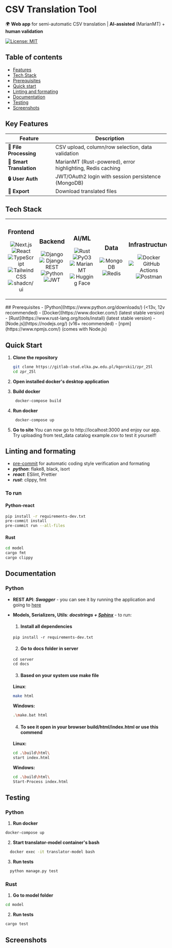 # CSV Translation Tool

🌍 **Web app** for semi-automatic CSV translation | **AI-assisted** (MarianMT) + **human validation**  

[![License: MIT](https://img.shields.io/badge/License-MIT-blue.svg)](LICENSE)  
## Table of contents
  - [Features](#feature)
  - [Tech Stack](#tech_stack)
  - [Prerequisites](#prerequisites)
  - [Quick start](#quick_start)
  - [Linting and formating](#linting_formating)
  - [Documentation](#documentation)
  - [Testing](#testing)
  - [Screenshots](#screenshots)

<a name="feature"></a>
## Key Features  

| Feature | Description |  
|---------|-------------|  
| **📁 File Processing** | CSV upload, column/row selection, data validation |  
| **🤖 Smart Translation** | MarianMT (Rust-powered), error highlighting, Redis caching |  
| **🔒 User Auth** | JWT/OAuth2 login with session persistence (MongoDB) |  
| **🚀 Export** | Download translated files |  

<a name="tech_stack"></a>
## Tech Stack

<table>
  <tr>
    <td width="20%">
      <h3 align="center">Frontend</h3>
      <p align="center">
        <img src="https://img.shields.io/badge/Next.js-14-black?logo=nextdotjs&logoColor=white" alt="Next.js">
        <img src="https://img.shields.io/badge/React-18.2-%2361DAFB?logo=react&logoColor=white" alt="React">
        <img src="https://img.shields.io/badge/TypeScript-5.0-%233178C6?logo=typescript&logoColor=white" alt="TypeScript">
        <br>
        <img src="https://img.shields.io/badge/Tailwind_CSS-3.3-%2338B2AC?logo=tailwind-css&logoColor=white" alt="Tailwind CSS">
        <img src="https://img.shields.io/badge/shadcn/ui-0.5-%23000000?logo=ui" alt="shadcn/ui">
      </p>
    </td>
    <td width="20%">
      <h3 align="center">Backend</h3>
      <p align="center">
        <img src="https://img.shields.io/badge/Django-4.2-%23092E20?logo=django&logoColor=white" alt="Django">
        <img src="https://img.shields.io/badge/Django_REST-3.14-%23FF1700?logo=django&logoColor=white" alt="Django REST">
        <img src="https://img.shields.io/badge/Python-3.11-%233776AB?logo=python&logoColor=white" alt="Python">
        <img src="https://img.shields.io/badge/JWT-%23000000?logo=json-web-tokens&logoColor=white" alt="JWT">
      </p>
    </td>
    <td width="20%">
      <h3 align="center">AI/ML</h3>
      <p align="center">
        <img src="https://img.shields.io/badge/Rust-1.70-%23000000?logo=rust&logoColor=white" alt="Rust">
        <img src="https://img.shields.io/badge/PyO3-0.20-%23FFD43B?logo=python&logoColor=white" alt="PyO3">
        <img src="https://img.shields.io/badge/MarianMT-%23000000?logo=huggingface&logoColor=white" alt="MarianMT">
        <img src="https://img.shields.io/badge/Hugging_Face-%23FFD21E?logo=huggingface&logoColor=black" alt="Hugging Face">
      </p>
    </td>
    <td width="20%">
      <h3 align="center">Data</h3>
      <p align="center">
        <img src="https://img.shields.io/badge/MongoDB-7.0-%2347A248?logo=mongodb&logoColor=white" alt="MongoDB">
        <img src="https://img.shields.io/badge/Redis-DC382D?logo=redis&logoColor=white" alt="Redis">
      </p>
    </td>
    <td width="20%">
      <h3 align="center">Infrastructure</h3>
      <p align="center">
        <img src="https://img.shields.io/badge/Docker-24.0-%232496ED?logo=docker&logoColor=white" alt="Docker">
        <img src="https://img.shields.io/badge/GitHub_Actions-%232088FF?logo=github-actions&logoColor=white" alt="GitHub Actions">
        <img src="https://img.shields.io/badge/Postman-%23FF6C37?logo=postman&logoColor=white" alt="Postman">
      </p>
    </td>
  </tr>
</table>
<a name="prerequisites"></a>
## Prerequisites
  - [Python](https://www.python.org/downloads/) (<13v, 12v recommended)
  - [Docker](https://www.docker.com/) (latest stable version)
  - [Rust](https://www.rust-lang.org/tools/install) (latest stable version)
  - [Node.js](https://nodejs.org/) (v16+ recommended)
  - [npm](https://www.npmjs.com/) (comes with Node.js)

<a name="quick_start"></a>
## Quick Start

1. **Clone the repository**
   ```bash
   git clone https://gitlab-stud.elka.pw.edu.pl/kgorski1/zpr_25l
   cd zpr_25l

2. **Open installed docker's desktop application**

3. **Build docker**
   ```bash
    docker-compose build
   ```

4. **Run docker**
   ```bash
    docker-compose up
   ```
5. **Go to site**
   You can now go to http://localhost:3000 and enjoy our app.
   Try uploading from test_data catalog example.csv to test it yourself!


<a name="linting_formating"></a>
## Linting and formating
  - [pre-commit](https://pre-commit.com) for automatic coding style verification and formating
  - ***python***: flake8, black, isort
  - ***react***: ESlint, Prettier
  - ***rust***:  clippy, fmt
### To run
  #### Python-react
  ```bash
  pip install -r requirements-dev.txt
  pre-commit install
  pre-commit run --all-files
  ```
  #### Rust
  ```bash
  cd model
  cargo fmt
  cargo clippy
  ```
<a name="documentation"></a>
## Documentation
### Python
- **REST API**: ***Swagger*** - you can see it by running the application and going to [here](http://127.0.0.1:8000/swagger/)
- **Models, Serializers, Utils**: ***docstrings + [Sphinx](https://www.sphinx-doc.org/en/master/)*** - to run:
    1. #### Install all dependencies
      pip install -r requirements-dev.txt
    2. #### Go to docs folder in server
      cd server
      cd docs
    3. #### Based on your system use make file
    **Linux**:
    ```bash
    make html
    ```

  
    **Windows:**
    ```bash
    .\make.bat html
    ```

    4. #### To see it open in your browser build/html/index.html or use this commend
    **Linux:**
    ```bash
    cd .\build\html\
    start index.html
    ```

  
    **Windows:**
    ```bash
    cd .\build\html\
    Start-Process index.html
    ```
<a name="testing"></a>
## Testing

### Python
1. **Run docker**
```bash
docker-compose up
```
2. **Start translator-model container's bash**
```bash
  docker exec -it translator-model bash
```
3. **Run tests**
```bash
  python manage.py test
```

### Rust
1. **Go to model folder**
```bash
cd model
```
2. **Run tests**
```bash
cargo test
```

## Screenshots

